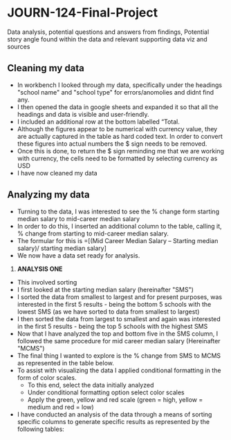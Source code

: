 # JOURN-124-Final-Project
Data analysis, potential questions and answers from findings, Potential story angle found within the data and relevant supporting data viz and sources

## Cleaning my data
* In workbench I looked through my data, specifically under the headings "school name" and "school type" for errors/anomolies and didnt find any.
* I then opened the data in google sheets and expanded it so that all the headings and data is visible and user-friendly.
* I included an additional row at the bottom labelled “Total.
* Although the figures appear to be numerical with currency value, they are actually captured in the table as hard coded text. In order to convert these figures into actual numbers the $ sign needs to be removed. 
* Once this is done, to return the $ sign reminding me that we are working with currency, the cells need to be formatted by selecting currency as USD
* I have now cleaned my data

## Analyzing my data
* Turning to the data, I was interested to see the % change form starting median salary to mid-career median salary
* In order to do this, I inserted an additional column to the table, calling it, % change from starting to mid-career median salary.
* The formular for this is =[(Mid Career Median Salary – Starting median salary)/ starting median salary]
* We now have a data set ready for analysis.

1. **ANALYSIS ONE**
* This involved sorting 
* I first looked at the starting median salary (hereinafter "SMS")
* I sorted the data from smallest to largest and for present purposes, was interested in the first 5 results - being the bottom 5 schools with the lowest SMS (as we have sorted to data from smallest to largest) 
* I then sorted the data from largest to smallest and again was interested in the first 5 results - being the top 5 schools with the highest SMS
* Now that I have analyzed the top and bottom five in the SMS column, I followed the same procedure for mid career median salary (Hereinafter "MCMS")
* The final thing I wanted to explore is the % change from SMS to MCMS as represented in the table below.
* To assist with visualizing the data I applied conditional formatting in the form of color scales. 
    * To this end, select the data initially analyzed  
    * Under conditional formatting option select color scales 
    * Apply the green, yellow and red scale (green = high, yellow = medium and red = low)
* I have conducted an analysis of the data through a means of sorting specific columns to generate specific results as represented by the following tables:







